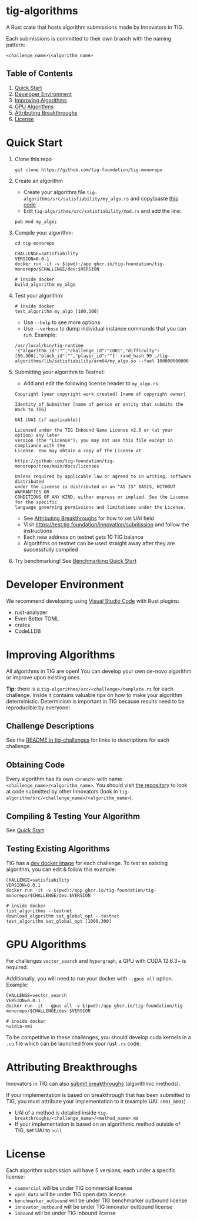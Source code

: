 # tig-algorithms

A Rust crate that hosts algorithm submissions made by Innovators in TIG.

Each submissions is committed to their own branch with the naming pattern:

`<challenge_name>\<algorithm_name>` 

## Table of Contents

1. [Quick Start](#quick-start)
2. [Developer Environment](#developer-environment)
3. [Improving Algorithms](#improving-algorithms)
4. [GPU Algorithms](#gpu-algorithms)
5. [Attributing Breakthroughs](#attributing-breakthroughs)
6. [License](#license)

# Quick Start

1. Clone this repo
    ```
    git clone https://github.com/tig-foundation/tig-monorepo
    ```

2. Create an algorithm
   * Create your algorithm file `tig-algorithms/src/satisfiability/my_algo.rs` and copy/paste [this code](https://github.com/tig-foundation/tig-monorepo/blob/test/satisfiability/schnoing/tig-algorithms/src/satisfiability/schnoing/benchmarker_outbound.rs)
   * Edit `tig-algorithms/src/satisfiability/mod.rs` and add the line:
   ```
   pub mod my_algo;
   ```

3. Compile your algorithm:
    ```
    cd tig-monorepo

    CHALLENGE=satisfiability
    VERSION=0.0.1
    docker run -it -v $(pwd):/app ghcr.io/tig-foundation/tig-monorepo/$CHALLENGE/dev:$VERSION

    # inside docker
    build_algorithm my_algo
    ```

4. Test your algorithm:
    ```
    # inside docker
    test_algorithm my_algo [100,300]
    ```
    * Use `--help` to see more options
    * Use `--verbose` to dump individual instance commands that you can run. Example:
    ```
    /usr/local/bin/tig-runtime '{"algorithm_id":"","challenge_id":"c001","difficulty":[50,300],"block_id":"","player_id":""}' rand_hash 99 ./tig-algorithms/lib/satisfiability/arm64/my_algo.so --fuel 100000000000
    ```

5. Submitting your algorithm to Testnet:
    * Add and edit the following license header to `my_algo.rs`:
    ```
    Copyright [year copyright work created] [name of copyright owner]

    Identity of Submitter [name of person or entity that submits the Work to TIG]

    UAI [UAI (if applicable)]

    Licensed under the TIG Inbound Game License v2.0 or (at your option) any later
    version (the "License"); you may not use this file except in compliance with the
    License. You may obtain a copy of the License at

    https://github.com/tig-foundation/tig-monorepo/tree/main/docs/licenses

    Unless required by applicable law or agreed to in writing, software distributed
    under the License is distributed on an "AS IS" BASIS, WITHOUT WARRANTIES OR
    CONDITIONS OF ANY KIND, either express or implied. See the License for the specific
    language governing permissions and limitations under the License.
    ```

    * See [Attributing Breakthroughs](#attributing-breakthroughs) for how to set UAI field
    * Visit https://test.tig.foundation/innovation/submission and follow the instructions
    * Each new address on testnet gets 10 TIG balance
    * Algorithms on testnet can be used straight away after they are successfully compiled

6. Try benchmarking! See [Benchmarking Quick Start](../tig-benchmarker/README.md#quick-start)

# Developer Environment

We recommend developing using [Visual Studio Code](https://code.visualstudio.com/) with Rust plugins:
* rust-analyzer
* Even Better TOML
* crates
* CodeLLDB

# Improving Algorithms

All algorithms in TIG are open! You can develop your own de-novo algorithm or improve upon existing ones. 

**Tip:** there is a `tig-algorithms/src/<challenge>/template.rs` for each challenge. Inside it contains valuable tips on how to make your algorithm deterministic. Determinism is important in TIG because results need to be reproducible by everyone!

## Challenge Descriptions

See the [README in tig-challenges](../tig-challenges/README.md) for links to descriptions for each challenge.

## Obtaining Code

Every algorithm has its own `<branch>` with name `<challenge_name>/<algorithm_name>`. You should visit [the repository](https://github.com/tig-foundation/tig-monorepo) to look at code submitted by other Innovators (look in `tig-algorithm/src/<challenge_name>/<algorithm_name>`).

## Compiling & Testing Your Algorithm

See [Quick Start](README.md#quick-start)

## Testing Existing Algorithms

TIG has a [dev docker image](../README.md#docker-images) for each challenge. To test an existing algorithm, you can edit & follow this example:

```
CHALLENGE=satisfiability
VERSION=0.0.1
docker run -it -v $(pwd):/app ghcr.io/tig-foundation/tig-monorepo/$CHALLENGE/dev:$VERSION

# inside docker
list_algorithms --testnet
download_algorithm sat_global_opt --testnet
test_algorithm sat_global_opt [1000,300]
```

# GPU Algorithms

For challenges `vector_search` and `hypergraph`, a GPU with CUDA 12.6.3+ is required.

Additionally, you will need to run your docker with `--gpus all` option. Example:

```
CHALLENGE=vector_search
VERSION=0.0.1
docker run -it --gpus all -v $(pwd):/app ghcr.io/tig-foundation/tig-monorepo/$CHALLENGE/dev:$VERSION

# inside docker
nvidia-smi
```

To be competitive in these challenges, you should develop cuda kernels in a `.cu` file which can be launched from your rust `.rs` code.

# Attributing Breakthroughs

Innovators in TIG can also [submit breakthroughs](../tig-breakthroughs/README.md) (algorithmic methods).

If your implementation is based on breakthrough that has been submitted to TIG, you must attribute your implementation to it (example UAI: `c001_b001`)
* UAI of a method is detailed inside `tig-breakthroughs/<challenge_name>/<method_name>.md`
* If your implementation is based on an algorithmic method outside of TIG, set UAI to `null`

# License

Each algorithm submission will have 5 versions, each under a specific license:

* `commercial` will be under TIG commercial license
* `open_data` will be under TIG open data license
* `benchmarker_outbound` will be under TIG benchmarker outbound license
* `innovator_outbound` will be under TIG innovator outbound license
* `inbound` will be under TIG inbound license